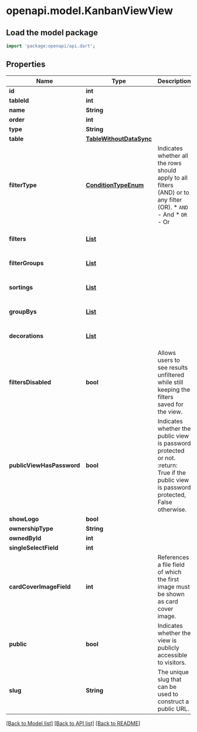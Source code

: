 # openapi.model.KanbanViewView

## Load the model package
```dart
import 'package:openapi/api.dart';
```

## Properties
Name | Type | Description | Notes
------------ | ------------- | ------------- | -------------
**id** | **int** |  | [readonly] 
**tableId** | **int** |  | [readonly] 
**name** | **String** |  | 
**order** | **int** |  | 
**type** | **String** |  | [readonly] 
**table** | [**TableWithoutDataSync**](TableWithoutDataSync.md) |  | 
**filterType** | [**ConditionTypeEnum**](ConditionTypeEnum.md) | Indicates whether all the rows should apply to all filters (AND) or to any filter (OR).  * `AND` - And * `OR` - Or | [optional] 
**filters** | [**List<ViewFilter>**](ViewFilter.md) |  | [optional] [default to const []]
**filterGroups** | [**List<ViewFilterGroup>**](ViewFilterGroup.md) |  | [optional] [default to const []]
**sortings** | [**List<ViewSort>**](ViewSort.md) |  | [optional] [default to const []]
**groupBys** | [**List<ViewGroupBy>**](ViewGroupBy.md) |  | [optional] [default to const []]
**decorations** | [**List<ViewDecoration>**](ViewDecoration.md) |  | [optional] [default to const []]
**filtersDisabled** | **bool** | Allows users to see results unfiltered while still keeping the filters saved for the view. | [optional] 
**publicViewHasPassword** | **bool** | Indicates whether the public view is password protected or not.  :return: True if the public view is password protected, False otherwise. | [readonly] 
**showLogo** | **bool** |  | [optional] 
**ownershipType** | **String** |  | 
**ownedById** | **int** |  | [optional] 
**singleSelectField** | **int** |  | [optional] 
**cardCoverImageField** | **int** | References a file field of which the first image must be shown as card cover image. | [optional] 
**public** | **bool** | Indicates whether the view is publicly accessible to visitors. | [optional] 
**slug** | **String** | The unique slug that can be used to construct a public URL. | [readonly] 

[[Back to Model list]](../README.md#documentation-for-models) [[Back to API list]](../README.md#documentation-for-api-endpoints) [[Back to README]](../README.md)


